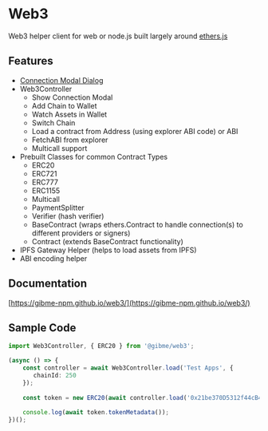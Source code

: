 # Web3

Web3 helper client for web or node.js built largely around [ethers.js](https://docs.ethers.io/v5/)

## Features

* [Connection Modal Dialog](https://web3modal.com/)
* Web3Controller
  * Show Connection Modal
  * Add Chain to Wallet
  * Watch Assets in Wallet
  * Switch Chain
  * Load a contract from Address (using explorer ABI code) or ABI
  * FetchABI from explorer
  * Multicall support
* Prebuilt Classes for common Contract Types
  * ERC20
  * ERC721
  * ERC777
  * ERC1155
  * Multicall
  * PaymentSplitter
  * Verifier (hash verifier)
  * BaseContract (wraps ethers.Contract to handle connection(s) to different providers or signers)
  * Contract (extends BaseContract functionality)
* IPFS Gateway Helper (helps to load assets from IPFS)
* ABI encoding helper

## Documentation

[https://gibme-npm.github.io/web3/](https://gibme-npm.github.io/web3/)

## Sample Code

```typescript
import Web3Controller, { ERC20 } from '@gibme/web3';

(async () => {
    const controller = await Web3Controller.load('Test Apps', {
       chainId: 250 
    });
    
    const token = new ERC20(await controller.load('0x21be370D5312f44cB42ce377BC9b8a0cEF1A4C83'));
    
    console.log(await token.tokenMetadata());
})();
```
